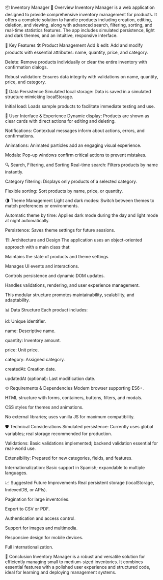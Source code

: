 📦 Inventory Manager
📝 Overview
Inventory Manager is a web application designed to provide comprehensive inventory management for products. It offers a complete solution to handle products including creation, editing, deletion, and viewing, along with advanced search, filtering, sorting, and real-time statistics features. The app includes simulated persistence, light and dark themes, and an intuitive, responsive interface.

🚀 Key Features
🛠️ Product Management
Add & edit: Add and modify products with essential attributes: name, quantity, price, and category.

Delete: Remove products individually or clear the entire inventory with confirmation dialogs.

Robust validation: Ensures data integrity with validations on name, quantity, price, and category.

💾 Data Persistence
Simulated local storage: Data is saved in a simulated structure mimicking localStorage.

Initial load: Loads sample products to facilitate immediate testing and use.

🎨 User Interface & Experience
Dynamic display: Products are shown as clear cards with direct actions for editing and deleting.

Notifications: Contextual messages inform about actions, errors, and confirmations.

Animations: Animated particles add an engaging visual experience.

Modals: Pop-up windows confirm critical actions to prevent mistakes.

🔍 Search, Filtering, and Sorting
Real-time search: Filters products by name instantly.

Category filtering: Displays only products of a selected category.

Flexible sorting: Sort products by name, price, or quantity.

🌗 Theme Management
Light and dark modes: Switch between themes to match preferences or environments.

Automatic theme by time: Applies dark mode during the day and light mode at night automatically.

Persistence: Saves theme settings for future sessions.

🏗️ Architecture and Design
The application uses an object-oriented approach with a main class that:

Maintains the state of products and theme settings.

Manages UI events and interactions.

Controls persistence and dynamic DOM updates.

Handles validations, rendering, and user experience management.

This modular structure promotes maintainability, scalability, and adaptability.

📊 Data Structure
Each product includes:

id: Unique identifier.

name: Descriptive name.

quantity: Inventory amount.

price: Unit price.

category: Assigned category.

createdAt: Creation date.

updatedAt (optional): Last modification date.

⚙️ Requirements & Dependencies
Modern browser supporting ES6+.

HTML structure with forms, containers, buttons, filters, and modals.

CSS styles for themes and animations.

No external libraries; uses vanilla JS for maximum compatibility.

🛡️ Technical Considerations
Simulated persistence: Currently uses global variables; real storage recommended for production.

Validations: Basic validations implemented; backend validation essential for real-world use.

Extensibility: Prepared for new categories, fields, and features.

Internationalization: Basic support in Spanish; expandable to multiple languages.

📈 Suggested Future Improvements
Real persistent storage (localStorage, IndexedDB, or APIs).

Pagination for large inventories.

Export to CSV or PDF.

Authentication and access control.

Support for images and multimedia.

Responsive design for mobile devices.

Full internationalization.

🎯 Conclusion
Inventory Manager is a robust and versatile solution for efficiently managing small to medium-sized inventories. It combines essential features with a polished user experience and structured code, ideal for learning and deploying management systems.